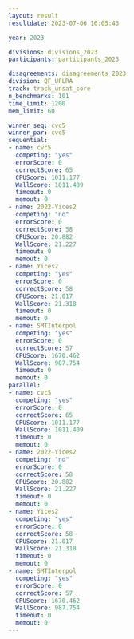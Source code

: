 ```yaml
---
layout: result
resultdate: 2023-07-06 16:05:43

year: 2023

divisions: divisions_2023
participants: participants_2023

disagreements: disagreements_2023
division: QF_UFLRA
track: track_unsat_core
n_benchmarks: 101
time_limit: 1200
mem_limit: 60

winner_seq: cvc5
winner_par: cvc5
sequential:
- name: cvc5
  competing: "yes"
  errorScore: 0
  correctScore: 65
  CPUScore: 1011.177
  WallScore: 1011.409
  timeout: 0
  memout: 0
- name: 2022-Yices2
  competing: "no"
  errorScore: 0
  correctScore: 58
  CPUScore: 20.882
  WallScore: 21.227
  timeout: 0
  memout: 0
- name: Yices2
  competing: "yes"
  errorScore: 0
  correctScore: 58
  CPUScore: 21.017
  WallScore: 21.318
  timeout: 0
  memout: 0
- name: SMTInterpol
  competing: "yes"
  errorScore: 0
  correctScore: 57
  CPUScore: 1670.462
  WallScore: 987.754
  timeout: 0
  memout: 0
parallel:
- name: cvc5
  competing: "yes"
  errorScore: 0
  correctScore: 65
  CPUScore: 1011.177
  WallScore: 1011.409
  timeout: 0
  memout: 0
- name: 2022-Yices2
  competing: "no"
  errorScore: 0
  correctScore: 58
  CPUScore: 20.882
  WallScore: 21.227
  timeout: 0
  memout: 0
- name: Yices2
  competing: "yes"
  errorScore: 0
  correctScore: 58
  CPUScore: 21.017
  WallScore: 21.318
  timeout: 0
  memout: 0
- name: SMTInterpol
  competing: "yes"
  errorScore: 0
  correctScore: 57
  CPUScore: 1670.462
  WallScore: 987.754
  timeout: 0
  memout: 0
---
```

